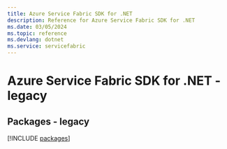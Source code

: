 ```yaml
---
title: Azure Service Fabric SDK for .NET
description: Reference for Azure Service Fabric SDK for .NET
ms.date: 03/05/2024
ms.topic: reference
ms.devlang: dotnet
ms.service: servicefabric
---
```

# Azure Service Fabric SDK for .NET - legacy
## Packages - legacy
[!INCLUDE [packages](service-fabric-index.md)]